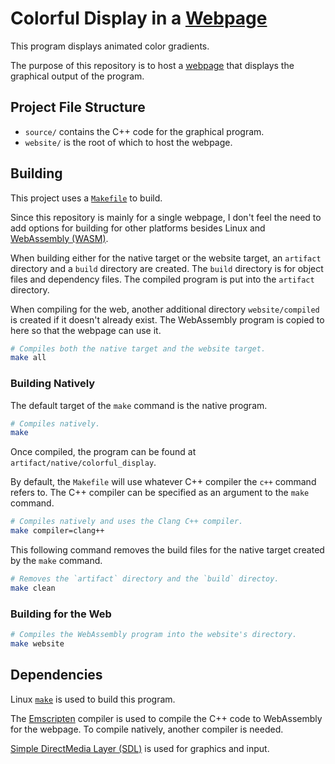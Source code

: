 # Colorful Display in a [Webpage](https://arcane-archiver.github.io/colorful_display/)

This program displays animated color gradients.

The purpose of this repository is to host a [webpage](https://arcane-archiver.github.io/colorful_display/) that displays the graphical output of the program.

## Project File Structure
* `source/` contains the C++ code for the graphical program.
* `website/` is the root of which to host the webpage.

## Building

This project uses a [`Makefile`](https://www.gnu.org/software/make/manual/make.html) to build.

Since this repository is mainly for a single webpage, I don't feel the need to add options for building for other platforms besides Linux and [WebAssembly (WASM)](https://webassembly.org/).

When building either for the native target or the website target, an `artifact` directory and a `build` directory are created. The `build` directory is for object files and dependency files. The compiled program is put into the `artifact` directory.


When compiling for the web, another additional directory `website/compiled` is created if it doesn't already exist. The WebAssembly program is copied to here so that the webpage can use it.

```sh
# Compiles both the native target and the website target.
make all
```

### Building Natively

The default target of the `make` command is the native program.
```sh
# Compiles natively.
make
```
Once compiled, the program can be found at `artifact/native/colorful_display`.

By default, the `Makefile` will use whatever C++ compiler the `c++` command refers to. The C++ compiler can be specified as an argument to the `make` command.
```sh
# Compiles natively and uses the Clang C++ compiler.
make compiler=clang++
```

This following command removes the build files for the native target created by the `make` command.
```sh
# Removes the `artifact` directory and the `build` directoy.
make clean
```

### Building for the Web

```sh
# Compiles the WebAssembly program into the website's directory.
make website
```

## Dependencies

Linux [`make`](https://www.gnu.org/software/make/) is used to build this program.

The [Emscripten](https://emscripten.org/) compiler is used to compile the C++ code to WebAssembly for the webpage. To compile natively, another compiler is needed.

[Simple DirectMedia Layer (SDL)](https://www.libsdl.org/) is used for graphics and input.

